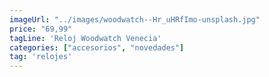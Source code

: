 ```yaml
---
imageUrl: "../images/woodwatch--Hr_uHRfImo-unsplash.jpg"
price: "69,99"
tagLine: 'Reloj Woodwatch Venecia'
categories: ["accesorios", "novedades"]
tag: 'relojes'
---
```

